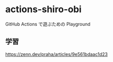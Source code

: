 # actions-shiro-obi

GitHub Actions で遊ぶための Playground

## 学習

https://zenn.dev/praha/articles/9e561bdaac1d23

